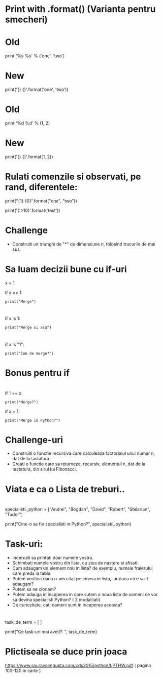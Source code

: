 
# Print with .format() (Varianta pentru smecheri)
# 
# 
# 

# Old
print '%s %s' % ('one', 'two')

# New
print('{} {}'.format('one', 'two'))

# Old
print '%d %d' % (1, 2)

# New
print('{} {}'.format(1, 2))
#
#
#
# Rulati comenzile si observati, pe rand, diferentele:
print("{1} {0}".format("one", "two"))

print('{:>10}'.format('test'))


# Challenge
- Construiti un triunghi de "*" de dimensiune n, folosind trucurile de mai sus.

#
#
#
# Sa luam decizii bune cu if-uri

x = 1

if x == 1:

    print("Merge")
# 
if x is 1:

    print("Merge si asa")
# 
if x is "1":

    print("Cum de merge?")
# 
# Bonus pentru if
#
if 1 == x:

    print("Merge?")
    
if x = 1:

    print("Merge in Python?")

# 
# Challenge-uri
- Construiti o functie recursiva care calculeaza factorialul unui numar n, dat de la tastatura.
- Creati o functie care sa returneze, recursiv, elementul n, dat de la tastatura, din sirul lui Fibonacci.
# 
#
#
# Viata e ca o Lista de treburi..
#
specialistii_python = ["Andrei", "Bogdan", "David", "Robert", "Stelarian", "Tudor"]

print("Cine-o sa fie specialisti in Python?", specialistii_python)


# Task-uri:
- Incercati sa printati doar numele vostru.
- Schimbati numele vostru din lista, cu ziua de nastere si afisati.
- Cum adaugam un element nou in lista? de exemplu, numele fraierului care preda la tabla.
- Putem verifica daca n-am uitat pe cineva in lista, iar daca nu e sa-l adaugam?
- Putem sa ne clonam? 
- Putem adauga in incaperea in care sutem o noua lista de oameni ce vor sa devina specialisti Python? ( 2 modalitati)
- De curiozitate, cati oameni sunt in incaperea aceasta?
#
#
# 
task_de_term = [ ]

print("Ce task-uri mai aveti?: ", task_de_term)

# Plictiseala se duce prin joaca
https://www.souravsengupta.com/cds2015/python/LPTHW.pdf ( pagina 100-120 in carte ) 







